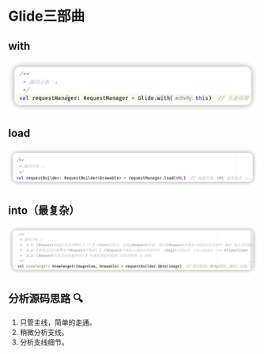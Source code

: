 # Glide三部曲

## with
![](img/fd1028f3.png)

## load

![](img/2b55ffec.png)

## into（最复杂）

![](img/0da1a1a9.png)

## 分析源码思路 🔍
1. 只管主线，简单的走通。
2. 稍微分析支线。
3. 分析支线细节。